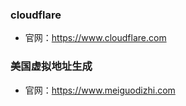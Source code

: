 <!--
 * @Author: findnr cym504875043@gmail.com
 * @Date: 2024-03-14 09:23:32
 * @LastEditors: findnr cym504875043@gmail.com
 * @LastEditTime: 2024-03-14 15:54:11
 * @FilePath: \instance_collection\docs\web.md
 * @Description: 这是默认设置,请设置`customMade`, 打开koroFileHeader查看配置 进行设置: https://github.com/OBKoro1/koro1FileHeader/wiki/%E9%85%8D%E7%BD%AE
-->
### cloudflare
- 官网：https://www.cloudflare.com

### 美国虚拟地址生成
- 官网：https://www.meiguodizhi.com